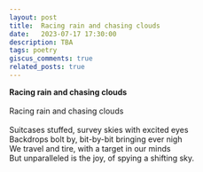 ```yaml
---
layout: post
title:  Racing rain and chasing clouds
date:   2023-07-17 17:30:00
description: TBA
tags: poetry
giscus_comments: true
related_posts: true
---
```


<div class="poem">
<b>Racing rain and chasing clouds</b><br><br>Racing rain and chasing clouds<br><br>Suitcases stuffed, survey skies with excited eyes<br>Backdrops bolt by, bit-by-bit bringing ever nigh<br>We travel and tire, with a target in our minds<br>But unparalleled is the joy, of spying a shifting sky.</div>
